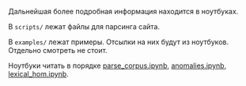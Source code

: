 Дальнейшая более подробная информация находится в ноутбуках.

В `scripts/` лежат файлы для парсинга сайта.

В `examples/` лежат примеры. Отсылки на них будут из ноутбуков. Отдельно смотреть не стоит.

Ноутбуки читать в порядке [parse_corpus.ipynb](parse_corpus.ipynb), [anomalies.ipynb](anomalies.ipynb), [lexical_hom.ipynb](lexical_hom.ipynb). 